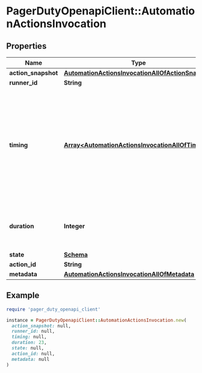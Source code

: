 # PagerDutyOpenapiClient::AutomationActionsInvocation

## Properties

| Name | Type | Description | Notes |
| ---- | ---- | ----------- | ----- |
| **action_snapshot** | [**AutomationActionsInvocationAllOfActionSnapshot**](AutomationActionsInvocationAllOfActionSnapshot.md) |  |  |
| **runner_id** | **String** |  |  |
| **timing** | [**Array&lt;AutomationActionsInvocationAllOfTiming&gt;**](AutomationActionsInvocationAllOfTiming.md) | A list of state transitions with timestamps, sorted in ascending order by timestamp. Only the &#39;created&#39; transition is guaranteed to exist at any time. |  |
| **duration** | **Integer** | The duration of the invocation&#39;s execution time. | [optional] |
| **state** | [**Schema**](Schema.md) |  |  |
| **action_id** | **String** |  |  |
| **metadata** | [**AutomationActionsInvocationAllOfMetadata**](AutomationActionsInvocationAllOfMetadata.md) |  |  |

## Example

```ruby
require 'pager_duty_openapi_client'

instance = PagerDutyOpenapiClient::AutomationActionsInvocation.new(
  action_snapshot: null,
  runner_id: null,
  timing: null,
  duration: 23,
  state: null,
  action_id: null,
  metadata: null
)
```


